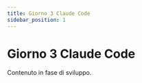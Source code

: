 ```yaml
---
title: Giorno 3 Claude Code
sidebar_position: 1
---
```


# Giorno 3 Claude Code

Contenuto in fase di sviluppo.
